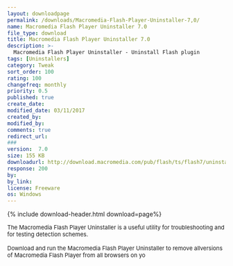 ```yaml
---
layout: downloadpage
permalink: /downloads/Macromedia-Flash-Player-Uninstaller-7,0/
name: Macromedia Flash Player Uninstaller 7.0
file_type: download
title: Macromedia Flash Player Uninstaller 7.0
description: >-
  Macromedia Flash Player Uninstaller - Uninstall Flash plugin
tags: [Uninstallers]
category: Tweak
sort_order: 100
rating: 100
changefreq: monthly
priority: 0.5
published: true
create_date: 
modified_date: 03/11/2017
created_by: 
modified_by: 
comments: true
redirect_url: 
### 
version:  7.0
size: 155 KB
downloadurl: http://download.macromedia.com/pub/flash/ts/flash7/uninstall_flash_player.exe
response: 200
by: 
by_link: 
license: Freeware
os: Windows
---
```


{% include download-header.html download=page%}

<p style="fix-download-text !important">
<p><font size="2"><p>The Macromedia Flash Player Uninstaller is a useful utility for troubleshooting and for testing detection schemes. <br />
<br />
Download and run the Macromedia Flash Player Uninstaller to remove allversions of Macromedia Flash Player from all browsers on yo</p></p></p>
